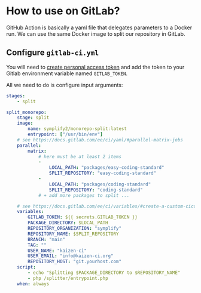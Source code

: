 # How to use on GitLab?

GitHub Action is basically a yaml file that delegates parameters to a Docker run.
We can use the same Docker image to split our repository in GitLab.

## Configure `gitlab-ci.yml`

You will need to [create personal access token](https://gitlab.com/-/profile/personal_access_tokens) and add the token to your Gitlab environment variable named `GITLAB_TOKEN`.

All we need to do is configure input arguments:

```yaml
stages:
    - split

split_monorepo:
    stage: split
    image:
        name: symplify2/monorepo-split:latest
        entrypoint: ["/usr/bin/env"]
    # see https://docs.gitlab.com/ee/ci/yaml/#parallel-matrix-jobs
    parallel:
        matrix:
            # here must be at least 2 items
            -
                LOCAL_PATH: "packages/easy-coding-standard"
                SPLIT_REPOSITORY: "easy-coding-standard"
            -
                LOCAL_PATH: "packages/coding-standard"
                SPLIT_REPOSITORY: "coding-standard"
            # + add more packages to split ...

    # see https://docs.gitlab.com/ee/ci/variables/#create-a-custom-cicd-variable-in-the-gitlab-ciyml-file
    variables:
        GITLAB_TOKEN: ${{ secrets.GITLAB_TOKEN }}
        PACKAGE_DIRECTORY: $LOCAL_PATH
        REPOSITORY_ORGANIZATION: "symplify"
        REPOSITORY_NAME: $SPLIT_REPOSITORY
        BRANCH: "main"
        TAG: ""
        USER_NAME: "kaizen-ci"
        USER_EMAIL: "info@kaizen-ci.org"
        REPOSITORY_HOST: "git.yourhost.com"
    script:
        - echo "Splitting $PACKAGE_DIRECTORY to $REPOSITORY_NAME"
        - php /splitter/entrypoint.php
    when: always
```
